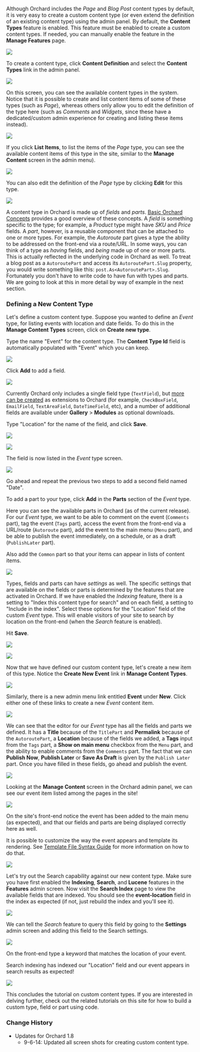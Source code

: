 
Although Orchard includes the _Page_ and _Blog Post_ content types by default, it is very easy to create a custom content type (or even extend the definition of an existing content type) using the admin panel. By default, the **Content Types** feature is enabled. This feature must be enabled to create a custom content types. If needed, you can manually enable the feature in the **Manage Features** page.

![](../Upload/screenshots_675/ContentTypes_enable.png)

To create a content type, click **Content Definition** and select the **Content Types** link in the admin panel.

![](../Upload/screenshots/ContentTypes_startcustom.png)

On this screen, you can see the available content types in the system.  Notice that it is possible to create and list content items of some of these types (such as _Page_), whereas others only allow you to edit the definition of the type here (such as _Comments_ and _Widgets_, since these have a dedicated/custom admin experience for creating and listing these items instead). 

![](../Upload/screenshots_675/ContentTypes_manage2.png)

If you click **List Items**, to list the items of the _Page_ type, you can see the available content items of this type in the site, similar to the **Manage Content** screen in the admin menu).

![](../Upload/screenshots_675/manage_page_content2.png)

You can also edit the definition of the _Page_ type by clicking **Edit** for this type.

![](../Upload/screenshots_675/edit_content_type_page.png)

A content type in Orchard is made up of _fields_ and _parts_.  [Basic Orchard Concepts](Basic-Orchard-Concepts) provides a good overview of these concepts.  A _field_ is something specific to the type; for example, a _Product_ type might have _SKU_ and _Price_ fields.  A _part_, however, is a reusable component that can be attached to one or more types.  For example, the _Autoroute_ part gives a type the ability to be addressed on the front-end via a route/URL.  In some ways, you can think of a type as _having_ fields, and _being_ made up of one or more parts.  This is actually reflected in the underlying code in Orchard as well.  To treat a blog post as a `AutoroutePart` and access its `AutoroutePart.Slug` property, you would write something like this: `post.As<AutoroutePart>.Slug`.  Fortunately you don't have to write code to have fun with types and parts.  We are going to look at this in more detail by way of example in the next section.

### Defining a New Content Type

Let's define a custom content type.  Suppose you wanted to define an _Event_ type, for listing events with location and date fields.  To do this in the **Manage Content Types** screen, click on **Create new type**.

Type the name "Event" for the content type. The **Content Type Id** field is automatically populated with "Event" which you can keep.

![](../Upload/screenshots/ContentTypes_createname.png)

Click **Add** to add a field.

![](../Upload/screenshots_675/ContentTypes_addfield.png)

Currently Orchard only includes a single field type (`TextField`), but [more can be created](Creating-a-custom-field-type) as extensions to Orchard (for example, `CheckBoxField`, `EmailField`, `TextAreaField`, `DateTimeField`, etc), and a number of additional fields are available under **Gallery** > **Modules** as optional downloads.

Type "Location" for the name of the field, and click **Save**.  

![](../Upload/screenshots/ContentTypes_addfieldname.png)

![](../Upload/screenshots/locationfieldsetting.png)

The field is now listed in the _Event_ type screen.

![](../Upload/screenshots/add_field3.png)

Go ahead and repeat the previous two steps to add a second field named "Date".

To add a part to your type, click **Add** in the **Parts** section of the _Event_ type.

Here you can see the available parts in Orchard (as of the current release).  For our _Event_ type, we want to be able to comment on the event (`Comments` part), tag the event (`Tags` part), access the event from the front-end via a URL/route (`Autoroute` part), add the event to the main menu (`Menu` part), and be able to publish the event immediately, on a schedule, or as a draft (`PublishLater` part).

Also add the `Common` part so that your items can appear in lists of content items.

![](../Upload/screenshots_675/add_part.png)

Types, fields and parts can have _settings_ as well.  The specific settings that are available on the fields or parts is determined by the features that are activated in Orchard.  If we have enabled the _Indexing_ feature, there is a setting to "Index this content type for search" and on each field, a setting to "Include in the index".  Select these options for the "Location" field of the custom _Event_ type.  This will enable visitors of your site to search by location on the front-end (when the _Search_ feature is enabled).

Hit **Save**.

![](../Upload/screenshots_675/content_type_field_settings.png)

![](../Upload/screenshots_675/includefieldinsearch.png)

Now that we have defined our custom content type, let's create a new item of this type.  Notice the **Create New Event** link in **Manage Content Types**.

![](../Upload/screenshots_675/create_new_event.png)

Similarly, there is a new admin menu link entitled **Event** under **New**.  Click either one of these links to create a new _Event_ content item.

![](../Upload/screenshots/ContentTypes_newevent.png)

We can see that the editor for our _Event_ type has all the fields and parts we defined.  It has a **Title** because of the `TitlePart` and **Permalink** because of the `AutoroutePart`, a **Location** because of the fields we added, a **Tags** input from the `Tags` part, a **Show on main menu** checkbox from the `Menu` part, and the ability to enable comments from the `Comments` part.  The fact that we can **Publish Now**, **Publish Later** or **Save As Draft** is given by the `Publish Later` part.  Once you have filled in these fields, go ahead and publish the event.

![](../Upload/screenshots_675/ContentTypes_adddinner.png)

Looking at the **Manage Content** screen in the Orchard admin panel, we can see our event item listed among the pages in the site!

![](../Upload/screenshots_675/manage_content_event.png)

On the site's front-end notice the event has been added to the main menu (as expected), and that our fields and parts are being displayed correctly here as well.

It is possible to customize the way the event appears and template its rendering. See [Template File Syntax Guide](Template-file-syntax-guide) for more information on how to do that.

![](../Upload/screenshots/ContentTypes_displayevent.png)

Let's try out the Search capability against our new content type.  Make sure you have first enabled the **Indexing**, **Search**, and **Lucene** features in the **Features** admin screen.  Now visit the **Search Index** page to view the available fields that are indexed.  You should see the **event-location** field in the index as expected (if not, just rebuild the index and you'll see it).

![](../Upload/screenshots_675/search_index_event.png)

We can tell the _Search_ feature to query this field by going to the **Settings** admin screen and adding this field to the Search settings.

![](../Upload/screenshots_675/ContentTypes_addeventlocation.png)

On the front-end type a keyword that matches the location of your event.

Search indexing has indexed our "Location" field and our event appears in search results as expected!

![](../Upload/screenshots_675/ContentTypes_searchresults.png)

This concludes the tutorial on custom content types.  If you are interested in delving further, check out the related tutorials on this site for how to build a custom type, field or part using code.


### Change History
* Updates for Orchard 1.8
    * 9-6-14: Updated all screen shots for creating custom content type.
